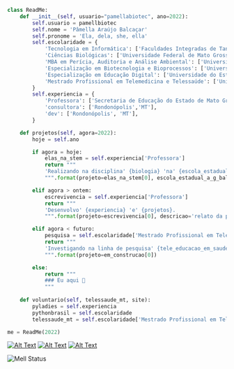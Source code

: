 ```python
class ReadMe:
    def __init__(self, usuario="pamellabiotec", ano=2022):
        self.usuario = pamellbiotec
        self.nome = 'Pâmella Araújo Balcaçar'
        self.pronome = 'Ela, dela, she, ella'
        self.escolaridade = {
            'Tecnologia em Informática': ['Faculdades Integradas de Tangará da Serra', 'Tangará da Serra', 'MT'],
            'Ciências Biológicas': ['Universidade Federal de Mato Grosso', 'Rondonópolis', 'MT'],
            'MBA em Perícia, Auditoria e Análise Ambiental': ['Universidade Cândido Mendes', 'Rio de Janeiro', 'RJ']
            'Especialização em Biotecnologia e Bioprocessos': ['Universidade Estadual de Maringá', 'Maringá', 'PR']
            'Especialização em Educação Digital': ['Universidade do Estado da Bahia', 'Salvador', 'BA']
            'Mestrado Profissional em Telemedicina e Telessaúde': ['Universidade do Estado do Rio de Janeiro', 'Rio de Janeiro', 'RJ']            
        }
        self.experiencia = {
            'Professora': ['Secretaria de Educação do Estado de Mato Grosso': [ 'Escola Estadual Antonio Guimarães Balbino', 'Rondonópolis', 'MT']],            
            'consultora': ['Rondonópolis','MT'],
            'dev': ['Rondonópolis', 'MT'],            
        }

    def projetos(self, agora=2022):
        hoje = self.ano

        if agora = hoje:
            elas_na_stem = self.experiencia['Professora']
            return """
            'Realizando na disciplina' {biologia} 'na' {escola_estadual_a_g_balbino}.
            """.format(projeto=elas_na_stem[0], escola_estadual_a_g_balbino=elas_na_stem[1], site='https//pamella.bio.br/')

        elif agora > ontem:
            escrevivencia = self.experiencia['Professora']
            return """
            'Desenvolvo' {experiencia} 'e' {projetos}.
            """.format(projeto=escrevivencia[0], descricao='relato da prática docente', site='https//pamella.bio.br/')

        elif agora < futuro:
            pesquisa = self.escolaridade['Mestrado Profissional em Telemedicina e Telessaúde']
            return """
            'Investigando na linha de pesquisa' {tele_educacao_em_saude} 'referente' {estado_de_mato_grosso}.
            """.format(projeto=em_construcao[0])

        else:
            return """
            ### Eu aqui 👋
            """
        
    def voluntario(self, telessaude_mt, site):
        pyladies = self.experiencia
        pythonbrasil = self.escolaridade
        telessaude_mt = self.escolaridade['Mestrado Profissional em Telemedicina e Telessaúde'], site['http://www.telessaude.mt.gov.br/']

me = ReadMe(2022)
```

[![Alt Text](https://dev-to-uploads.s3.amazonaws.com/i/lhnuwm0kcboyjgi7gytg.png)](https://www.linkedin.com/in/pamellabiotec/)
[![Alt Text](https://dev-to-uploads.s3.amazonaws.com/i/r4s2aiy4v39jywj6zh8c.png)](https://dev.to/pamellabiotec)
[![Alt Text](https://dev-to-uploads.s3.amazonaws.com/i/uxulcfk3nur9d1ybs9w9.png)](https://twitter.com/pamellabiotec)

![Mell Status](https://github-readme-stats.vercel.app/api?username=karanalpe&show_icons=true)